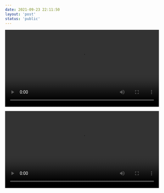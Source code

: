 ```yaml
---
date: 2021-09-23 22:11:50
layout: 'post'
status: 'public'
---
```

<video width="100%" controls="controls" border=0><source src="https://pan.besunny.life/%E8%A7%86%E9%A2%91/%E7%BA%AA%E5%BD%95%E7%89%87/4K%20Time%20Scapes.mkv"></video>

<video width="100%" controls="controls" border=0><source src="https://pan.besunny.life/%E8%A7%86%E9%A2%91/%E5%BD%B1%E8%A7%86/%E3%80%90%E7%A8%80%E6%9C%89%E8%B5%84%E6%BA%90%E3%80%91%E3%80%8A%E4%BA%BA%E5%90%93%E4%BA%BA1982%E3%80%8B.BD1080P%20%2B%20%E3%80%8A%E4%BA%BA%E5%90%93%E9%AC%BC1984%E3%80%8B.BD1080P%20%E8%B6%85%E9%AB%98%E6%B8%85%E4%BF%AE%E5%A4%8D/%E4%BA%BA%E5%90%93%E9%AC%BC.Hogus.Pogus.1984.BD1080P.X264.AAC.Cantonese%26Mandarin.CHS.Sky.mp4"></video>
